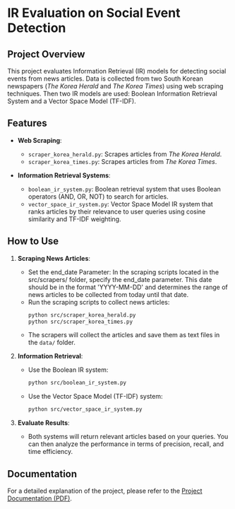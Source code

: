 # IR Evaluation on Social Event Detection

## Project Overview
This project evaluates Information Retrieval (IR) models for detecting social events from news articles. 
Data is collected from two South Korean newspapers  (*The Korea Herald* and *The Korea Times*) using web scraping techniques. Then two IR models are used: Boolean Information Retrieval System and a Vector Space Model (TF-IDF).

## Features
- **Web Scraping**:
  - `scraper_korea_herald.py`: Scrapes articles from *The Korea Herald*.
  - `scraper_korea_times.py`: Scrapes articles from *The Korea Times*.
  
- **Information Retrieval Systems**:
  - `boolean_ir_system.py`: Boolean retrieval system that uses Boolean operators (AND, OR, NOT) to search for articles.
  - `vector_space_ir_system.py`: Vector Space Model IR system that ranks articles by their relevance to user queries using cosine similarity and TF-IDF weighting.

## How to Use
1. **Scraping News Articles**:
   - Set the end_date Parameter: In the scraping scripts located in the src/scrapers/ folder, specify the end_date         parameter. This date should be in the format 'YYYY-MM-DD' and determines the range of news articles to be collected from today until that date.
   - Run the scraping scripts to collect news articles:
     ```bash
     python src/scraper_korea_herald.py
     python src/scraper_korea_times.py
     ```
   - The scrapers will collect the articles and save them as text files in the `data/` folder.

3. **Information Retrieval**:
   - Use the Boolean IR system:
     ```bash
     python src/boolean_ir_system.py
     ```
   - Use the Vector Space Model (TF-IDF) system:
     ```bash
     python src/vector_space_ir_system.py
     ```

4. **Evaluate Results**:
   - Both systems will return relevant articles based on your queries. You can then analyze the performance in terms of precision, recall, and time efficiency.

## Documentation
For a detailed explanation of the project, please refer to the [Project Documentation (PDF)](./docs/IR%20System.pdf).


